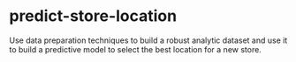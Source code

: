 # predict-store-location
Use data preparation techniques to build a robust analytic dataset and use it to build a predictive model to select the best location for a new store.
